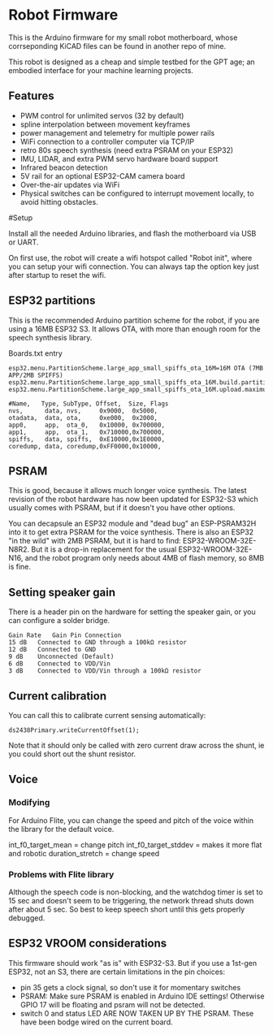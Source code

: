 
# Robot Firmware

This is the Arduino firmware for my small robot motherboard, whose corrseponding KiCAD files can be found in another repo of mine.

This robot is designed as a cheap and simple testbed for the GPT age; an embodied interface for your machine learning projects.

## Features

 - PWM control for unlimited servos (32 by default)
 - spline interpolation between movement keyframes
 - power management and telemetry for multiple power rails
 - WiFi connection to a controller computer via TCP/IP
 - retro 80s speech synthesis (need extra PSRAM on your ESP32)
 - IMU, LIDAR, and extra PWM servo hardware board support
 - Infrared beacon detection
 - 5V rail for an optional ESP32-CAM camera board
 - Over-the-air updates via WiFi
 - Physical switches can be configured to interrupt movement locally, to avoid hitting obstacles.

#Setup 

Install all the needed Arduino libraries, and flash the motherboard via USB or UART.

On first use, the robot will create a wifi hotspot called "Robot init", where you can setup your wifi connection. You can always tap the option key just after startup to reset the wifi. 

## ESP32 partitions
This is the recommended Arduino partition scheme for the robot, if you are using a 16MB ESP32 S3. It allows OTA, with more than enough room for the speech synthesis library.

Boards.txt entry

```
esp32.menu.PartitionScheme.large_app_small_spiffs_ota_16M=16M OTA (7MB APP/2MB SPIFFS)
esp32.menu.PartitionScheme.large_app_small_spiffs_ota_16M.build.partitions=large_app_small_spiffs_ota_16M
esp32.menu.PartitionScheme.large_app_small_spiffs_ota_16M.upload.maximum_size=7307264
```

```
#Name,   Type, SubType, Offset,  Size, Flags
nvs,      data, nvs,     0x9000,  0x5000,
otadata,  data, ota,     0xe000,  0x2000,
app0,     app,  ota_0,   0x10000, 0x700000,
app1,     app,  ota_1,   0x710000,0x700000,
spiffs,   data, spiffs,  0xE10000,0x1E0000,
coredump, data, coredump,0xFF0000,0x10000,
```


## PSRAM

This is good, because it allows much longer voice synthesis. The latest revision of the robot hardware has now been updated for ESP32-S3 which usually comes with PSRAM, but if it doesn't you have other options.

You can decapsule an ESP32 module and "dead bug" an ESP-PSRAM32H into it to get extra PSRAM for the voice synthesis. There is also an ESP32 "in the wild" with 2MB PSRAM, but it is hard to find: ESP32-WROOM-32E-N8R2. But it is a drop-in replacement for the usual ESP32-WROOM-32E-N16, and the robot program only needs about 4MB of flash memory, so 8MB is fine.


## Setting speaker gain

There is a header pin on the hardware for setting the speaker gain, or you can configure a solder bridge.

```
Gain Rate	Gain Pin Connection
15 dB	Connected to GND through a 100kΩ resistor
12 dB	Connected to GND
9 dB	Unconnected (Default)
6 dB	Connected to VDD/Vin
3 dB	Connected to VDD/Vin through a 100kΩ resistor
```

## Current calibration

You can call this to calibrate current sensing automatically:
```
ds2438Primary.writeCurrentOffset(1);
```
Note that it should only be called with zero current draw across the shunt, ie you could short out the shunt resistor.

## Voice

### Modifying

For Arduino Flite, you can change the speed and pitch of the voice within the library for the default voice.

int_f0_target_mean = change pitch
int_f0_target_stddev = makes it more flat and robotic
duration_stretch = change speed

### Problems with Flite library

Although the speech code is non-blocking, and the watchdog timer is set to 15 sec and doesn't seem to be triggering, the network thread shuts down after about 5 sec. So best to keep speech short until this gets properly debugged.

## ESP32 VROOM considerations

This firmware should work "as is" with ESP32-S3. But if you use a 1st-gen ESP32, not an S3, there are certain limitations in the pin choices:

 - pin 35 gets a clock signal, so don't use it for momentary switches
 - PSRAM: Make sure PSRAM is enabled in Arduino IDE settings! Otherwise GPIO 17 will be floating and psram will not be detected.
 - switch 0 and status LED ARE NOW TAKEN UP BY THE PSRAM. These have been bodge wired on the current board.
